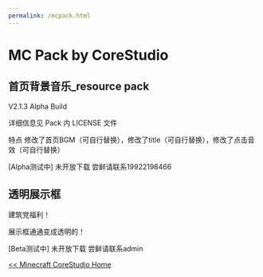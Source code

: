 ```yaml
---
permalink: /mcpack.html
---
```

# MC Pack by CoreStudio

## 首页背景音乐_resource pack

V2.1.3 Alpha Build

详细信息见 Pack 内 LICENSE 文件

特点 修改了首页BGM（可自行替换），修改了title（可自行替换），修改了点击音效（可自行替换）

[Alpha测试中] 未开放下载 尝鲜请联系19922198466

## 透明展示框

建筑党福利！

展示框通通变成透明的！

[Beta测试中] 未开放下载 尝鲜请联系admin


[<< Minecraft CoreStudio Home](/mc)
